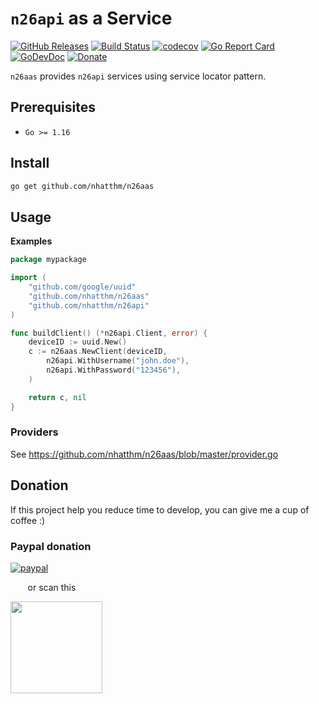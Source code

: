 # `n26api` as a Service

[![GitHub Releases](https://img.shields.io/github/v/release/nhatthm/n26aas)](https://github.com/nhatthm/n26aas/releases/latest)
[![Build Status](https://github.com/nhatthm/n26aas/actions/workflows/test.yaml/badge.svg)](https://github.com/nhatthm/n26aas/actions/workflows/test.yaml)
[![codecov](https://codecov.io/gh/nhatthm/n26aas/branch/master/graph/badge.svg?token=eTdAgDE2vR)](https://codecov.io/gh/nhatthm/n26aas)
[![Go Report Card](https://goreportcard.com/badge/github.com/nhatthm/httpmock)](https://goreportcard.com/report/github.com/nhatthm/httpmock)
[![GoDevDoc](https://img.shields.io/badge/dev-doc-00ADD8?logo=go)](https://pkg.go.dev/github.com/nhatthm/n26aas)
[![Donate](https://img.shields.io/badge/Donate-PayPal-green.svg)](https://www.paypal.com/donate/?hosted_button_id=PJZSGJN57TDJY)

`n26aas` provides `n26api` services using service locator pattern.

## Prerequisites

- `Go >= 1.16`

## Install

```bash
go get github.com/nhatthm/n26aas
```

## Usage

**Examples**

```go
package mypackage

import (
	"github.com/google/uuid"
	"github.com/nhatthm/n26aas"
	"github.com/nhatthm/n26api"
)

func buildClient() (*n26api.Client, error) {
	deviceID := uuid.New()
	c := n26aas.NewClient(deviceID,
		n26api.WithUsername("john.doe"),
		n26api.WithPassword("123456"),
	)

	return c, nil
}
```


### Providers

See https://github.com/nhatthm/n26aas/blob/master/provider.go

## Donation

If this project help you reduce time to develop, you can give me a cup of coffee :)

### Paypal donation

[![paypal](https://www.paypalobjects.com/en_US/i/btn/btn_donateCC_LG.gif)](https://www.paypal.com/donate/?hosted_button_id=PJZSGJN57TDJY)

&nbsp;&nbsp;&nbsp;&nbsp;&nbsp;&nbsp;&nbsp;or scan this

<img src="https://user-images.githubusercontent.com/1154587/113494222-ad8cb200-94e6-11eb-9ef3-eb883ada222a.png" width="147px" />
